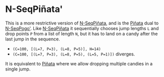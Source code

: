 # N-SeqPiñata'

This is a more restrictive version of [N-SeqPiñata](N-SeqPiñata.md), and is the [Piñata](Piñata.md) dual to [N-SeqPogo'](N-SeqPogo'.md). Like [N-SeqPiñata](N-SeqPiñata.md) it sequentially chooses jump lengths `L` and drop points `P` from a list of length `N`, but it has to land on a candy after the last jump in the sequence.

* `(C=100, [(L=7, P=3), (L=8, P=5)], H=14)`
* `(C=100, [(L=7, P=3), (L=8, P=5), (L=5, P=1)])` diverges.

It is equivalent to [Piñata](Piñata.md) where we allow dropping multiple candies in a single jump.


